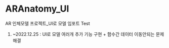 # ARAnatomy_UI
AR 인체모델 프로젝트_UI로 모델 임포트 Test

1. ~2022.12.25 : UI로 모델 여러개 추가 기능 구현 + 함수간 데이터 이동안되는 문제 해결 